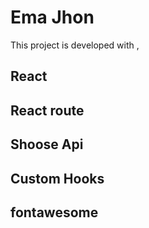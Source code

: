 # Ema Jhon


This project is developed with , 

## React
## React route
## Shoose Api
## Custom Hooks
## fontawesome

